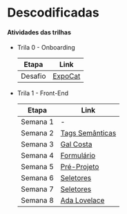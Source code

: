 # Descodificadas
#### Atividades das trilhas


- Trila 0 - Onboarding

    | Etapa | Link |
    | ------ | ------ |
    | Desafio | [ExpoCat][T0DF] |

- Trila 1 - Front-End

    | Etapa | Link |
    | ------ | ------ |
    | Semana 1 | - |
    | Semana 2 | [Tags Semânticas][T1S2] |
    | Semana 3 | [Gal Costa][T1S3] |
    | Semana 4 | [Formulário][T1S4] |
    | Semana 5 | [Pré-Projeto][T1S5] |
    | Semana 6 | [Seletores][T1S6] |
    | Semana 7 | [Seletores][T1S7] |
    | Semana 8 | [Ada Lovelace][T1S8] |

[//]: #

   [T0DF]: <https://luanalucia.github.io/Descodificadas/Desafio-Onboarding/>
   [T1S2]: <https://luanalucia.github.io/Descodificadas/Trilha-1/Semana-2/>
   [T1S3]: <https://luanalucia.github.io/Descodificadas/Trilha-1/Semana-3/>
   [T1S4]: <https://luanalucia.github.io/Descodificadas/Trilha-1/Semana-4/>
   [T1S5]: <https://luanalucia.github.io/Descodificadas/Trilha-1/Semana-5/>
   [T1S6]: <https://luanalucia.github.io/Descodificadas/Trilha-1/Semana-6/>
   [T1S7]: <https://luanalucia.github.io/Descodificadas/Trilha-1/Semana-7/>
   [T1S8]: <https://luanalucia.github.io/Descodificadas/Trilha-1/Semana-8/>
